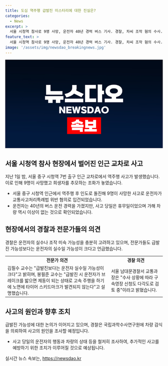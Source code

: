 ```yaml
---
title: 도심 역주행 급발진 미스터리에 대한 진실은?
categories:
  - News
excerpt: >
  서울 시청역 참사로 9명 사망, 운전자 40년 경력 버스 기사. 경찰, 차씨 조작 혐의 수사. 가해 차량 역주행 사고 현장에서 브레이크 밟아 정지. 차씨는 급발진 주장. 종합검사에서 이상 발견되지 않은 차량, 전문가들 급발진 가능성 작다 공감. 사고원인 수사 중.
feature_text: >
  서울 시청역 참사로 9명 사망, 운전자 40년 경력 버스 기사. 경찰, 차씨 조작 혐의 수사. 가해 차량 역주행 사고 현장에서 브레이크 밟아 정지. 차씨는 급발진 주장. 종합검사에서 이상 발견되지 않은 차량, 전문가들 급발진 가능성 작다 공감. 사고원인 수사 중.
image: '/assets/img/newsdao_breakingnews.jpg'
---
```


<p><img src="/assets/img/newsdao_breakingnews.jpg" alt="ranknews 속보" /></p>

<h2 data-ke-size="size26">서울 시청역 참사 현장에서 벌어진 인근 교차로 사고</h2>

<p data-ke-size="size16">지난 1일 밤, 서울 중구 시청역 7번 출구 인근 교차로에서 역주행 사고가 발생했습니다. 이로 인해 9명이 사망했고 희생자를 추모하는 조화가 놓였습니다.</p>

<ul>
  <li>서울 중구 시청역 인근에서 역주행 후 인도로 돌진해 9명이 사망한 사고로 운전자가 교통사고처리특례법 위반 혐의로 입건되었습니다.</li>
  <li>운전자는 40년의 버스 운전 경력을 가졌지만, 사고 당일은 휴무일이었으며 가해 차량 역시 이상이 없는 것으로 확인되었습니다.</li>
</ul>

<h2 data-ke-size="size26">현장에서의 경찰과 전문가들의 의견</h2>

<p data-ke-size="size16">경찰은 운전자의 실수나 조작 미숙 가능성을 충분히 고려하고 있으며, 전문가들도 급발진 가능성보다는 운전자의 실수일 가능성이 크다고 언급했습니다.</p>

<table>
  <tr>
    <td style="text-align: center; height: 17px;"><b>전문가 의견</b></td>
    <td style="text-align: center; height: 17px;"><b>경찰 의견</b></td>
  </tr>
  <tr>
    <td>김필수 교수는 "급발진보다는 운전자 실수일 가능성이 크다"고 밝히며, 봉필준 교수는 "급발진 시 운전자가 브레이크를 밟으면 제동이 되는 상태로 고속 주행을 하기에 노면에 타이어 스키드마크가 발견되지 않는다"고 설명했습니다.</td>
    <td>서울 남대문경찰서 교통과장은 "수사 상황에 따라 구속영장 신청도 다각도로 검토 중"이라고 밝혔습니다.</td>
  </tr>
</table>

<h2 data-ke-size="size26">사고의 원인과 향후 조치</h2>

<p data-ke-size="size16">급발진 가능성에 대한 논의가 이어지고 있으며, 경찰은 국립과학수사연구원에 차량 감식을 의뢰하여 사고의 원인을 조사할 예정입니다.</p>

<ul>
  <li>사고 당일의 운전자의 행동과 차량의 상태 등을 철저히 조사하여, 추가적인 사고를 예방하기 위한 조치가 이루어질 것으로 예상됩니다.</li>
</ul>
실시간 뉴스 속보는, <a href="https://newsdao.kr" rel="dofollow">https://newsdao.kr</a>


